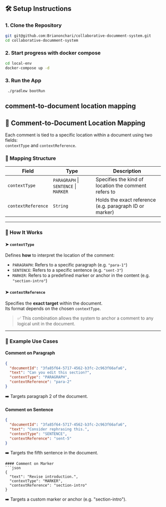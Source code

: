 ## 🛠 Setup Instructions

### 1. Clone the Repository

```bash
git git@github.com:Brianonchari/collaborative-documment-system.git
cd collaborative-documment-system

```

### 2. Start progress with docker compose 
```bash
cd local-env
docker-compose up -d

```

### 3. Run the App
```declarative
 ./gradlew bootRun
```

## comment-to-document location mapping
## 🧠 Comment-to-Document Location Mapping

Each comment is tied to a specific location within a document using two fields:  
`contextType` and `contextReference`.

### 🔑 Mapping Structure

| Field              | Type                  | Description                                                         |
|--------------------|-----------------------|---------------------------------------------------------------------|
| `contextType`      | `PARAGRAPH` \| `SENTENCE` \| `MARKER` | Specifies the kind of location the comment refers to                |
| `contextReference` | `String`              | Holds the exact reference (e.g. paragraph ID or marker)             |

---

### 🧩 How It Works

#### ➤ `contextType`
Defines **how** to interpret the location of the comment:
- `PARAGRAPH`: Refers to a specific paragraph (e.g. `"para-1"`)
- `SENTENCE`: Refers to a specific sentence (e.g. `"sent-3"`)
- `MARKER`: Refers to a predefined marker or anchor in the content (e.g. `"section-intro"`)

#### ➤ `contextReference`
Specifies the **exact target** within the document.  
Its format depends on the chosen `contextType`.

> ✅ This combination allows the system to anchor a comment to any logical unit in the document.

---

### 📝 Example Use Cases

#### Comment on Paragraph

```json
{
  "documentId": "3fa85f64-5717-4562-b3fc-2c963f66afa6",
  "text": "Can you edit this section?",
  "contextType": "PARAGRAPH",
  "contextReference": "para-2"
}
```
➡️ Targets paragraph 2 of the document.

#### Comment on Sentence
```json
{
  "documentId": "3fa85f64-5717-4562-b3fc-2c963f66afa6",
  "text": "Consider rephrasing this.",
  "contextType": "SENTENCE",
  "contextReference": "sent-5"
}
```

➡️️ Targets the fifth sentence in the document.

```
#### Comment on Marker
```json
{
  "text": "Revise introduction.",
  "contextType": "MARKER",
  "contextReference": "section-intro"
}

```
➡️ Targets a custom marker or anchor (e.g. "section-intro").
